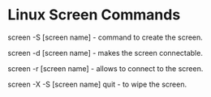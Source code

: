 # Linux Screen Commands

screen -S [screen name] - command to create the screen.

screen -d [screen name] - makes the screen connectable.

screen -r [screen name] - allows to connect to the screen.

screen -X -S [screen name] quit - to wipe the screen.
